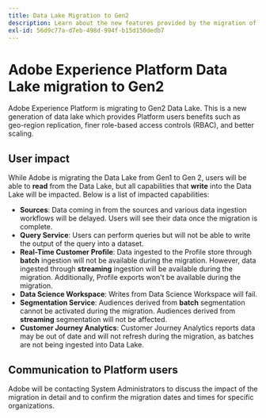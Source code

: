 ```yaml
---
title: Data Lake Migration to Gen2
description: Learn about the new features provided by the migration of the Data Lake to Gen2 in Adobe Experience Platform.
exl-id: 56d9c77a-d7eb-498d-994f-b15d150dedb7
---
```

# Adobe Experience Platform Data Lake migration to Gen2

Adobe Experience Platform is migrating to Gen2 Data Lake. This is a new generation of data lake which provides Platform users benefits such as geo-region replication, finer role-based access controls (RBAC), and better scaling.

## User impact

While Adobe is migrating the Data Lake from Gen1 to Gen 2, users will be able to **read** from the Data Lake, but all capabilities that **write** into the Data Lake will be impacted. Below is a list of impacted capabilities:

- **Sources**: Data coming in from the sources and various data ingestion workflows will be delayed. Users will see their data once the migration is complete.
- **Query Service**: Users can perform queries but will not be able to write the output of the query into a dataset.
- **Real-Time Customer Profile**: Data ingested to the Profile store through **batch** ingestion will not be available during the migration. However, data ingested through **streaming** ingestion will be available during the migration. Additionally, Profile exports won't be available during the migration.
- **Data Science Workspace**: Writes from Data Science Workspace will fail.
- **Segmentation Service**: Audiences derived from **batch** segmentation cannot be activated during the migration. Audiences derived from **streaming** segmentation will not be affected.
- **Customer Journey Analytics**: Customer Journey Analytics reports data may be out of date and will not refresh during the migration, as batches are not being ingested into Data Lake.

## Communication to Platform users

Adobe will be contacting System Administrators to discuss the impact of the migration in detail and to confirm the migration dates and times for specific organizations.
